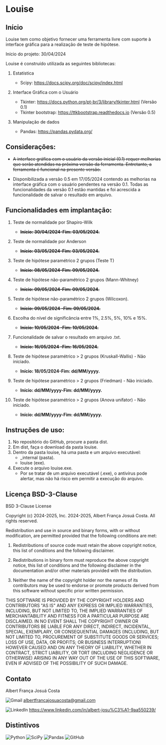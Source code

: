 # Louise

## Início

Louise tem como objetivo fornecer uma ferramenta livre com suporte à interface gráfica para a realização de teste de hipótese.

Início do projeto: 30/04/2024

Louise é construído utilizada as seguintes bibliotecas:

1. Estatística

    - Scipy: <https://docs.scipy.org/doc/scipy/index.html>

2.  Interface Gráfica com o Usuário

    - Tkinter: <https://docs.python.org/pt-br/3/library/tkinter.html> (Versão 0.1)
    - Tkinter bootstrap: <https://ttkbootstrap.readthedocs.io> (Versão 0.5)

3.  Manipulação de dados

    - Pandas: <https://pandas.pydata.org/>


## Considerações:

-   <s>A interface gráfica com o usuário da versão inicial (0.1) requer melhorias que serão atendidas na próxima versão da ferramenta. Entretanto, a ferramenta é funcional na presente versão.</s>

-   Disponibilizada a versão 0.5 em 17/05/2024 contendo as melhorias na interface gráfica com o usuário pendentes na versão 0.1. Todas as funcionalidades da versão 0.1 estão mantidas e foi acrescida a funcionalidade de salvar o resultado em arquivo.


## Funcionalidades em implantação:

1. Teste de normalidade por Shapiro-Wilk
    - <b><s>Início: 30/04/2024-Fim: 03/05/2024.</s></b>

2. Teste de normalidade por Anderson
    - <b><s>Início: 03/05/2024-Fim: 03/05/2024.</s></b>

3. Teste de hipótese paramétrico 2 grupos (Teste T)
    - <b><s>Início: 08/05/2024-Fim: 09/05/2024.</s></b>

4. Teste de hipótese não-paramétrico 2  grupos (Mann-Whitney)
    - <b><s>Início: 09/05/2024-Fim: 09/05/2024.</s></b>

5. Teste de hipótese não-paramétrico 2  grupos (Wilcoxon).
    - <b><s>Início: 09/05/2024 -Fim: 09/05/2024.</s></b>

6. Escolha do nível de significância entre 1%, 2.5%, 5%, 10% e 15%.
    - <b><s>Início: 10/05/2024 -Fim: 10/05/2024.</s></b>

7. Funcionalidade de salvar o resultado em arquivo .txt.
    - <b><s>Início: 16/05/2024 -Fim: 16/05/2024.</s></b>

8. Teste de hipótese paramétrico > 2  grupos (Kruskall-Wallis) - Não iniciado.
    - <b>Início: 18/05/2024-Fim: dd/MM/yyyy.</b>

9. Teste de hipótese paramétrico > 2  grupos (Friedman) - Não iniciado.
    - <b>Início: dd/MM/yyyy-Fim: dd/MM/yyyy.</b>

10. Teste de hipótese paramétrico > 2  grupos (Anova unifator) - Não iniciado.
    - <b>Início: dd/MM/yyyy-Fim: dd/MM/yyyy.</b>



## Instruções de uso:

1. No repositório do GitHub, procure a pasta dist.
2. Em dist, faça o download da pasta louise.
3. Dentro da pasta louise, há uma pasta e um arquivo executável:
    - _internal (pasta).
    - louise (exe).
4. Execute o arquivo louise.exe.
    - Por se tratar de um arquivo executável (.exe), o antivírus pode alertar, mas não há risco em permitir a execução do arquivo.

## Licença BSD-3-Clause 

BSD 3-Clause License

Copyright (c) 2024-2025, Inc. 2024-2025, Albert França Josuá Costa.
All rights reserved.

Redistribution and use in source and binary forms, with or without
modification, are permitted provided that the following conditions
are met:

1. Redistributions of source code must retain the above copyright
   notice, this list of conditions and the following disclaimer.

2. Redistributions in binary form must reproduce the above
   copyright notice, this list of conditions and the following
   disclaimer in the documentation and/or other materials provided
   with the distribution.

3. Neither the name of the copyright holder nor the names of its
   contributors may be used to endorse or promote products derived
   from this software without specific prior written permission.

THIS SOFTWARE IS PROVIDED BY THE COPYRIGHT HOLDERS AND CONTRIBUTORS
"AS IS" AND ANY EXPRESS OR IMPLIED WARRANTIES, INCLUDING, BUT NOT
LIMITED TO, THE IMPLIED WARRANTIES OF MERCHANTABILITY AND FITNESS FOR
A PARTICULAR PURPOSE ARE DISCLAIMED. IN NO EVENT SHALL THE COPYRIGHT
OWNER OR CONTRIBUTORS BE LIABLE FOR ANY DIRECT, INDIRECT, INCIDENTAL,
SPECIAL, EXEMPLARY, OR CONSEQUENTIAL DAMAGES (INCLUDING, BUT NOT
LIMITED TO, PROCUREMENT OF SUBSTITUTE GOODS OR SERVICES; LOSS OF USE,
DATA, OR PROFITS; OR BUSINESS INTERRUPTION) HOWEVER CAUSED AND ON ANY
THEORY OF LIABILITY, WHETHER IN CONTRACT, STRICT LIABILITY, OR TORT
(INCLUDING NEGLIGENCE OR OTHERWISE) ARISING IN ANY WAY OUT OF THE USE
OF THIS SOFTWARE, EVEN IF ADVISED OF THE POSSIBILITY OF SUCH DAMAGE.

## Contato

Albert França Josuá Costa

![Gmail](https://img.shields.io/badge/Gmail-D14836?style=for-the-badge&logo=gmail&logoColor=white) <albertfrancajosuacosta@gmail.com>

![LinkedIn](https://img.shields.io/badge/linkedin-%230077B5.svg?style=for-the-badge&logo=linkedin&logoColor=white) <https://www.linkedin.com/in/albert-josu%C3%A1-9aa550239/>


## Distintivos

![Python](https://img.shields.io/badge/python-3670A0?style=for-the-badge&logo=python&logoColor=ffdd54) ![SciPy](https://img.shields.io/badge/SciPy-%230C55A5.svg?style=for-the-badge&logo=scipy&logoColor=%white) ![Pandas](https://img.shields.io/badge/pandas-%23150458.svg?style=for-the-badge&logo=pandas&logoColor=white) ![GitHub](https://img.shields.io/badge/github-%23121011.svg?style=for-the-badge&logo=github&logoColor=white)